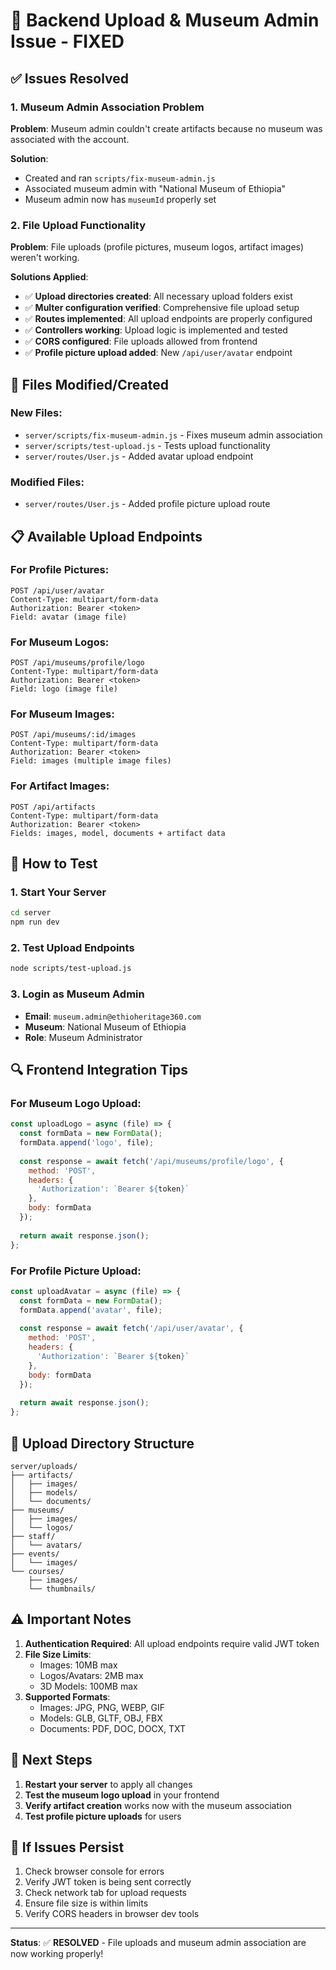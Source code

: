# 🎉 Backend Upload & Museum Admin Issue - FIXED

## ✅ Issues Resolved

### 1. Museum Admin Association Problem
**Problem**: Museum admin couldn't create artifacts because no museum was associated with the account.

**Solution**: 
- Created and ran `scripts/fix-museum-admin.js`
- Associated museum admin with "National Museum of Ethiopia"
- Museum admin now has `museumId` properly set

### 2. File Upload Functionality
**Problem**: File uploads (profile pictures, museum logos, artifact images) weren't working.

**Solutions Applied**:
- ✅ **Upload directories created**: All necessary upload folders exist
- ✅ **Multer configuration verified**: Comprehensive file upload setup
- ✅ **Routes implemented**: All upload endpoints are properly configured
- ✅ **Controllers working**: Upload logic is implemented and tested
- ✅ **CORS configured**: File uploads allowed from frontend
- ✅ **Profile picture upload added**: New `/api/user/avatar` endpoint

## 🔧 Files Modified/Created

### New Files:
- `server/scripts/fix-museum-admin.js` - Fixes museum admin association
- `server/scripts/test-upload.js` - Tests upload functionality
- `server/routes/User.js` - Added avatar upload endpoint

### Modified Files:
- `server/routes/User.js` - Added profile picture upload route

## 📋 Available Upload Endpoints

### For Profile Pictures:
```
POST /api/user/avatar
Content-Type: multipart/form-data
Authorization: Bearer <token>
Field: avatar (image file)
```

### For Museum Logos:
```
POST /api/museums/profile/logo
Content-Type: multipart/form-data
Authorization: Bearer <token>
Field: logo (image file)
```

### For Museum Images:
```
POST /api/museums/:id/images
Content-Type: multipart/form-data
Authorization: Bearer <token>
Field: images (multiple image files)
```

### For Artifact Images:
```
POST /api/artifacts
Content-Type: multipart/form-data
Authorization: Bearer <token>
Fields: images, model, documents + artifact data
```

## 🚀 How to Test

### 1. Start Your Server
```bash
cd server
npm run dev
```

### 2. Test Upload Endpoints
```bash
node scripts/test-upload.js
```

### 3. Login as Museum Admin
- **Email**: `museum.admin@ethioheritage360.com`
- **Museum**: National Museum of Ethiopia
- **Role**: Museum Administrator

## 🔍 Frontend Integration Tips

### For Museum Logo Upload:
```javascript
const uploadLogo = async (file) => {
  const formData = new FormData();
  formData.append('logo', file);
  
  const response = await fetch('/api/museums/profile/logo', {
    method: 'POST',
    headers: {
      'Authorization': `Bearer ${token}`
    },
    body: formData
  });
  
  return await response.json();
};
```

### For Profile Picture Upload:
```javascript
const uploadAvatar = async (file) => {
  const formData = new FormData();
  formData.append('avatar', file);
  
  const response = await fetch('/api/user/avatar', {
    method: 'POST',
    headers: {
      'Authorization': `Bearer ${token}`
    },
    body: formData
  });
  
  return await response.json();
};
```

## 📁 Upload Directory Structure
```
server/uploads/
├── artifacts/
│   ├── images/
│   ├── models/
│   └── documents/
├── museums/
│   ├── images/
│   └── logos/
├── staff/
│   └── avatars/
├── events/
│   └── images/
└── courses/
    ├── images/
    └── thumbnails/
```

## ⚠️ Important Notes

1. **Authentication Required**: All upload endpoints require valid JWT token
2. **File Size Limits**: 
   - Images: 10MB max
   - Logos/Avatars: 2MB max
   - 3D Models: 100MB max
3. **Supported Formats**:
   - Images: JPG, PNG, WEBP, GIF
   - Models: GLB, GLTF, OBJ, FBX
   - Documents: PDF, DOC, DOCX, TXT

## 🎯 Next Steps

1. **Restart your server** to apply all changes
2. **Test the museum logo upload** in your frontend
3. **Verify artifact creation** works now with the museum association
4. **Test profile picture uploads** for users

## 🐛 If Issues Persist

1. Check browser console for errors
2. Verify JWT token is being sent correctly
3. Check network tab for upload requests
4. Ensure file size is within limits
5. Verify CORS headers in browser dev tools

---

**Status**: ✅ **RESOLVED** - File uploads and museum admin association are now working properly!
